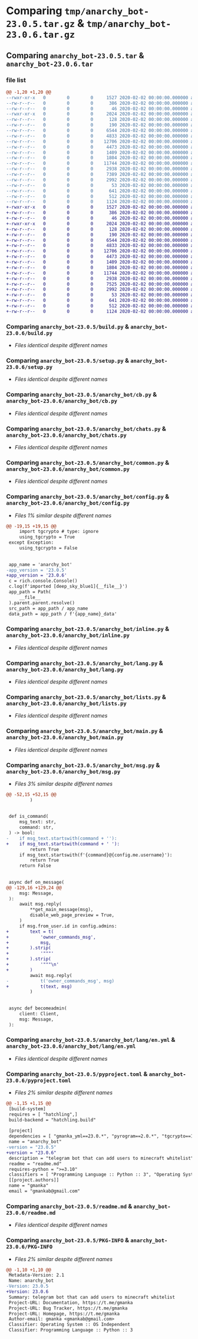 # Comparing `tmp/anarchy_bot-23.0.5.tar.gz` & `tmp/anarchy_bot-23.0.6.tar.gz`

## Comparing `anarchy_bot-23.0.5.tar` & `anarchy_bot-23.0.6.tar`

### file list

```diff
@@ -1,20 +1,20 @@
--rwxr-xr-x   0        0        0     1527 2020-02-02 00:00:00.000000 anarchy_bot-23.0.5/build.py
--rw-r--r--   0        0        0      386 2020-02-02 00:00:00.000000 anarchy_bot-23.0.5/changlog.md
--rw-r--r--   0        0        0       46 2020-02-02 00:00:00.000000 anarchy_bot-23.0.5/pyrightconfig.json
--rwxr-xr-x   0        0        0     2024 2020-02-02 00:00:00.000000 anarchy_bot-23.0.5/setup.py
--rw-r--r--   0        0        0      128 2020-02-02 00:00:00.000000 anarchy_bot-23.0.5/anarchy_bot/__init__.py
--rw-r--r--   0        0        0      190 2020-02-02 00:00:00.000000 anarchy_bot-23.0.5/anarchy_bot/__main__.py
--rw-r--r--   0        0        0     6544 2020-02-02 00:00:00.000000 anarchy_bot-23.0.5/anarchy_bot/cb.py
--rw-r--r--   0        0        0     4833 2020-02-02 00:00:00.000000 anarchy_bot-23.0.5/anarchy_bot/chats.py
--rw-r--r--   0        0        0    12706 2020-02-02 00:00:00.000000 anarchy_bot-23.0.5/anarchy_bot/common.py
--rw-r--r--   0        0        0     4473 2020-02-02 00:00:00.000000 anarchy_bot-23.0.5/anarchy_bot/config.py
--rw-r--r--   0        0        0     1409 2020-02-02 00:00:00.000000 anarchy_bot-23.0.5/anarchy_bot/inline.py
--rw-r--r--   0        0        0     1804 2020-02-02 00:00:00.000000 anarchy_bot-23.0.5/anarchy_bot/lang.py
--rw-r--r--   0        0        0    11744 2020-02-02 00:00:00.000000 anarchy_bot-23.0.5/anarchy_bot/lists.py
--rw-r--r--   0        0        0     2938 2020-02-02 00:00:00.000000 anarchy_bot-23.0.5/anarchy_bot/main.py
--rw-r--r--   0        0        0     7389 2020-02-02 00:00:00.000000 anarchy_bot-23.0.5/anarchy_bot/msg.py
--rw-r--r--   0        0        0     2992 2020-02-02 00:00:00.000000 anarchy_bot-23.0.5/anarchy_bot/lang/en.yml
--rw-r--r--   0        0        0       53 2020-02-02 00:00:00.000000 anarchy_bot-23.0.5/.gitignore
--rw-r--r--   0        0        0      641 2020-02-02 00:00:00.000000 anarchy_bot-23.0.5/pyproject.toml
--rw-r--r--   0        0        0      512 2020-02-02 00:00:00.000000 anarchy_bot-23.0.5/readme.md
--rw-r--r--   0        0        0     1124 2020-02-02 00:00:00.000000 anarchy_bot-23.0.5/PKG-INFO
+-rwxr-xr-x   0        0        0     1527 2020-02-02 00:00:00.000000 anarchy_bot-23.0.6/build.py
+-rw-r--r--   0        0        0      386 2020-02-02 00:00:00.000000 anarchy_bot-23.0.6/changlog.md
+-rw-r--r--   0        0        0       46 2020-02-02 00:00:00.000000 anarchy_bot-23.0.6/pyrightconfig.json
+-rwxr-xr-x   0        0        0     2024 2020-02-02 00:00:00.000000 anarchy_bot-23.0.6/setup.py
+-rw-r--r--   0        0        0      128 2020-02-02 00:00:00.000000 anarchy_bot-23.0.6/anarchy_bot/__init__.py
+-rw-r--r--   0        0        0      190 2020-02-02 00:00:00.000000 anarchy_bot-23.0.6/anarchy_bot/__main__.py
+-rw-r--r--   0        0        0     6544 2020-02-02 00:00:00.000000 anarchy_bot-23.0.6/anarchy_bot/cb.py
+-rw-r--r--   0        0        0     4833 2020-02-02 00:00:00.000000 anarchy_bot-23.0.6/anarchy_bot/chats.py
+-rw-r--r--   0        0        0    12706 2020-02-02 00:00:00.000000 anarchy_bot-23.0.6/anarchy_bot/common.py
+-rw-r--r--   0        0        0     4473 2020-02-02 00:00:00.000000 anarchy_bot-23.0.6/anarchy_bot/config.py
+-rw-r--r--   0        0        0     1409 2020-02-02 00:00:00.000000 anarchy_bot-23.0.6/anarchy_bot/inline.py
+-rw-r--r--   0        0        0     1804 2020-02-02 00:00:00.000000 anarchy_bot-23.0.6/anarchy_bot/lang.py
+-rw-r--r--   0        0        0    11744 2020-02-02 00:00:00.000000 anarchy_bot-23.0.6/anarchy_bot/lists.py
+-rw-r--r--   0        0        0     2938 2020-02-02 00:00:00.000000 anarchy_bot-23.0.6/anarchy_bot/main.py
+-rw-r--r--   0        0        0     7525 2020-02-02 00:00:00.000000 anarchy_bot-23.0.6/anarchy_bot/msg.py
+-rw-r--r--   0        0        0     2992 2020-02-02 00:00:00.000000 anarchy_bot-23.0.6/anarchy_bot/lang/en.yml
+-rw-r--r--   0        0        0       53 2020-02-02 00:00:00.000000 anarchy_bot-23.0.6/.gitignore
+-rw-r--r--   0        0        0      641 2020-02-02 00:00:00.000000 anarchy_bot-23.0.6/pyproject.toml
+-rw-r--r--   0        0        0      512 2020-02-02 00:00:00.000000 anarchy_bot-23.0.6/readme.md
+-rw-r--r--   0        0        0     1124 2020-02-02 00:00:00.000000 anarchy_bot-23.0.6/PKG-INFO
```

### Comparing `anarchy_bot-23.0.5/build.py` & `anarchy_bot-23.0.6/build.py`

 * *Files identical despite different names*

### Comparing `anarchy_bot-23.0.5/setup.py` & `anarchy_bot-23.0.6/setup.py`

 * *Files identical despite different names*

### Comparing `anarchy_bot-23.0.5/anarchy_bot/cb.py` & `anarchy_bot-23.0.6/anarchy_bot/cb.py`

 * *Files identical despite different names*

### Comparing `anarchy_bot-23.0.5/anarchy_bot/chats.py` & `anarchy_bot-23.0.6/anarchy_bot/chats.py`

 * *Files identical despite different names*

### Comparing `anarchy_bot-23.0.5/anarchy_bot/common.py` & `anarchy_bot-23.0.6/anarchy_bot/common.py`

 * *Files identical despite different names*

### Comparing `anarchy_bot-23.0.5/anarchy_bot/config.py` & `anarchy_bot-23.0.6/anarchy_bot/config.py`

 * *Files 1% similar despite different names*

```diff
@@ -19,15 +19,15 @@
     import tgcrypto # type: ignore
     using_tgcrypto = True
 except Exception:
     using_tgcrypto = False
 
 
 app_name = 'anarchy_bot'
-app_version = '23.0.5'
+app_version = '23.0.6'
 c = rich.console.Console()
 c.log(f'imported [deep_sky_blue1]{__file__}')
 app_path = Path(
     __file__
 ).parent.parent.resolve()
 src_path = app_path / app_name
 data_path = app_path / f'{app_name}_data'
```

### Comparing `anarchy_bot-23.0.5/anarchy_bot/inline.py` & `anarchy_bot-23.0.6/anarchy_bot/inline.py`

 * *Files identical despite different names*

### Comparing `anarchy_bot-23.0.5/anarchy_bot/lang.py` & `anarchy_bot-23.0.6/anarchy_bot/lang.py`

 * *Files identical despite different names*

### Comparing `anarchy_bot-23.0.5/anarchy_bot/lists.py` & `anarchy_bot-23.0.6/anarchy_bot/lists.py`

 * *Files identical despite different names*

### Comparing `anarchy_bot-23.0.5/anarchy_bot/main.py` & `anarchy_bot-23.0.6/anarchy_bot/main.py`

 * *Files identical despite different names*

### Comparing `anarchy_bot-23.0.5/anarchy_bot/msg.py` & `anarchy_bot-23.0.6/anarchy_bot/msg.py`

 * *Files 3% similar despite different names*

```diff
@@ -52,15 +52,15 @@
         )
 
 
 def is_command(
     msg_text: str,
     command: str,
 ) -> bool:
-    if msg_text.startswith(command + ''):
+    if msg_text.startswith(command + ' '):
         return True
     if msg_text.startswith(f'{command}@{config.me.username}'):
         return True
     return False
 
 
 async def on_message(
@@ -129,16 +129,24 @@
     msg: Message,
 ):
     await msg.reply(
         **get_main_message(msg),
         disable_web_page_preview = True,
     )
     if msg.from_user.id in config.admins:
+        text = t(
+            'owner_commands_msg',
+            msg,
+        ).strip(
+            '"""'
+        ).strip(
+            '"""\n'
+        )
         await msg.reply(
-            t('owner_commands_msg', msg)
+            t(text, msg)
         )
 
 
 async def becomeadmin(
     client: Client,
     msg: Message,
 ):
```

### Comparing `anarchy_bot-23.0.5/anarchy_bot/lang/en.yml` & `anarchy_bot-23.0.6/anarchy_bot/lang/en.yml`

 * *Files identical despite different names*

### Comparing `anarchy_bot-23.0.5/pyproject.toml` & `anarchy_bot-23.0.6/pyproject.toml`

 * *Files 2% similar despite different names*

```diff
@@ -1,15 +1,15 @@
 [build-system]
 requires = [ "hatchling",]
 build-backend = "hatchling.build"
 
 [project]
 dependencies = [ "gmanka_yml==23.0.*", "pyrogram==2.0.*", "tgcrypto==1.2.*", "uvloop==0.17.*", "rich==13.4.*",]
 name = "anarchy_bot"
-version = "23.0.5"
+version = "23.0.6"
 description = "telegram bot that can add users to minecraft whitelist"
 readme = "readme.md"
 requires-python = ">=3.10"
 classifiers = [ "Programming Language :: Python :: 3", "Operating System :: OS Independent",]
 [[project.authors]]
 name = "gmanka"
 email = "gmankab@gmail.com"
```

### Comparing `anarchy_bot-23.0.5/readme.md` & `anarchy_bot-23.0.6/readme.md`

 * *Files identical despite different names*

### Comparing `anarchy_bot-23.0.5/PKG-INFO` & `anarchy_bot-23.0.6/PKG-INFO`

 * *Files 2% similar despite different names*

```diff
@@ -1,10 +1,10 @@
 Metadata-Version: 2.1
 Name: anarchy_bot
-Version: 23.0.5
+Version: 23.0.6
 Summary: telegram bot that can add users to minecraft whitelist
 Project-URL: Documentation, https://t.me/gmanka
 Project-URL: Bug Tracker, https://t.me/gmanka
 Project-URL: Homepage, https://t.me/gmanka
 Author-email: gmanka <gmankab@gmail.com>
 Classifier: Operating System :: OS Independent
 Classifier: Programming Language :: Python :: 3
```

